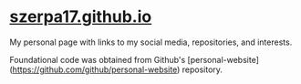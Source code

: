 # [szerpa17.github.io](https://szerpa17.github.io/)

My personal page with links to my social media, repositories, and interests.

Foundational code was obtained from Github's [personal-website] (https://github.com/github/personal-website) repository.